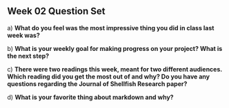 ## Week 02 Question Set

a)  **What do you feel was the most impressive thing you did in class last week was?**




b)  **What is your weekly goal for making progress on your project? What is the next step?**






c)  **There were two readings this week, meant for two different audiences. Which reading did you get the most out of and why? Do you have any questions regarding the Journal of Shellfish Research paper?**



d)  **What is your favorite thing about markdown and why?**



